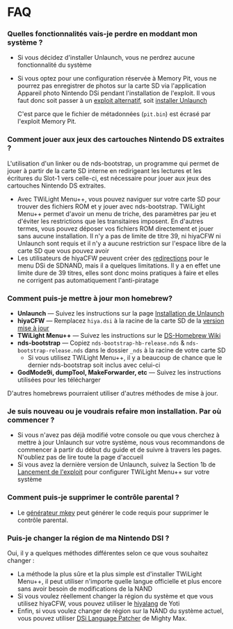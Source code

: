 # FAQ

### Quelles fonctionnalités vais-je perdre en moddant mon système ?
- Si vous décidez d'installer Unlaunch, vous ne perdrez aucune fonctionnalité du système
- Si vous optez pour une configuration réservée à Memory Pit, vous ne pourrez pas enregistrer de photos sur la carte SD via l'application Appareil photo Nintendo DSi pendant l'installation de l'exploit. Il vous faut donc soit passer à un [exploit alternatif](alternate-exploits), soit [installer Unlaunch](/installing-unlaunch)

   C'est parce que le fichier de métadonnées (`pit.bin`) est écrasé par l'exploit Memory Pit.

### Comment jouer aux jeux des cartouches Nintendo DS extraites ?
L'utilisation d'un linker ou de nds-bootstrap, un programme qui permet de jouer à partir de la carte SD interne en redirigeant les lectures et les écritures du Slot-1 vers celle-ci, est nécessaire pour jouer aux jeux des cartouches Nintendo DS extraites.
- Avec TWiLight Menu++, vous pouvez naviguer sur votre carte SD pour trouver des fichiers ROM et y jouer avec nds-bootstrap. TWiLight Menu++ permet d'avoir un menu de triche, des paramètres par jeu et d'éviter les restrictions que les transitaires imposent. En d'autres termes, vous pouvez déposer vos fichiers ROM directement et jouer sans aucune installation. Il n'y a pas de limite de titre 39, ni hiyaCFW ni Unlaunch sont requis et il n'y a aucune restriction sur l'espace libre de la carte SD que vous pouvez avoir
- Les utilisateurs de hiyaCFW peuvent créer des [redirections](nds-bootstrap-forwarders) pour le menu DSi de SDNAND, mais il a quelques limitations. Il y a en effet une limite dure de 39 titres, elles sont donc moins pratiques à faire et elles ne corrigent pas automatiquement l'anti-piratage

### Comment puis-je mettre à jour mon homebrew?
- **Unlaunch** — Suivez les instructions sur la page [Installation de Unlaunch](/installing-unlaunch)
- **hiyaCFW** — Remplacez `hiya.dsi` à la racine de la carte SD de la [version mise à jour](https://github.com/RocketRobz/hiyaCFW/releases)
- **TWiLight Menu++** — Suivez les instructions sur le [DS-Homebrew Wiki](https://wiki.ds-homebrew.com/twilightmenu/updating-dsi)
- **nds-bootstrap** — Copiez `nds-bootstrap-hb-release.nds` & `nds-bootstrap-release.nds` dans le dossier `_nds` à la racine de votre carte SD
   - Si vous utilisez TWiLight Menu++, il y a beaucoup de chance que le dernier nds-bootstrap soit inclus avec celui-ci
- **GodMode9i, dumpTool, MakeForwarder, etc** — Suivez les instructions utilisées pour les télécharger

D'autres homebrews pourraient utiliser d'autres méthodes de mise à jour.

### Je suis nouveau ou je voudrais refaire mon installation. Par où commencer ?
- Si vous n'avez pas déjà modifié votre console ou que vous cherchez à mettre à jour Unlaunch sur votre système, nous vous recommandons de commencer à partir du début du guide et de suivre à travers les pages. N'oubliez pas de lire toute la page d'accueil
- Si vous avez la dernière version de Unlaunch, suivez la Section 1b de [Lancement de l'exploit](launching-the-exploit#twilight-menu) pour configurer TWiLight Menu++ sur votre système

### Comment puis-je supprimer le contrôle parental ?
- Le [générateur mkey](https://mkey.salthax.org) peut générer le code requis pour supprimer le contrôle parental.

### Puis-je changer la région de ma Nintendo DSI ?
Oui, il y a quelques méthodes différentes selon ce que vous souhaitez changer :
- La méthode la plus sûre et la plus simple est d'installer TWiLight Menu++, il peut utiliser n'importe quelle langue officielle et plus encore sans avoir besoin de modifications de la NAND
- Si vous voulez réellement changer la région du système et que vous utilisez hiyaCFW, vous pouvez utiliser le [hiyalang](https://github.com/Yoti/cli_hiyalang/releases) de Yoti
- Enfin, si vous voulez changer de région sur la NAND du système actuel, vous pouvez utiliser [DSi Language Patcher](https://gbatemp.net/threads/release-dsi-language-patcher.582836/) de Mighty Max.
